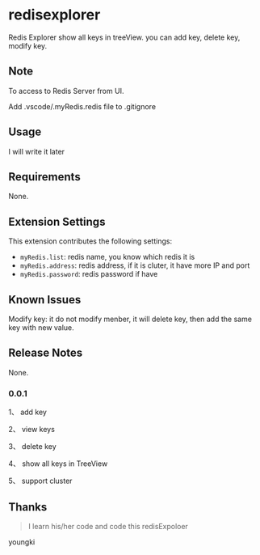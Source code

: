 # redisexplorer

Redis Explorer show all keys in treeView. you can add key, delete key, modify key.

## Note

To access to Redis Server from UI.

Add .vscode/.myRedis.redis file to .gitignore

## Usage

I will write it later

## Requirements

None.

## Extension Settings

This extension contributes the following settings:

* `myRedis.list`: redis name, you know which redis it is
* `myRedis.address`: redis address, if it is cluter, it have more IP and port
* `myRedis.password`: redis password if have

## Known Issues

Modify key: it do not modify menber, it will delete key, then add the same key with new value.

## Release Notes

None.

### 0.0.1

1、 add key

2、 view keys

3、 delete key

4、 show all keys in TreeView

5、 support cluster

## Thanks

>I learn his/her code and code this redisExpoloer

youngki